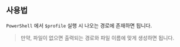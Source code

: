 ## 사용법

`PowerShell` 에서 `$profile` 실행 시 나오는 경로에 존재하면 됩니다.

> 만약, 파일이 없으면 출력되는 경로와 파일 이름에 맞게 생성하면 됩니다.
